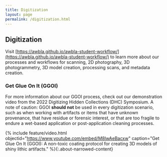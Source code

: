 ```yaml
---
title: Digitization 
layout: page
permalink: /digitization.html
---
```


## Digitization

Visit [https://awbla.github.io/awbla-student-workflow/](https://awbla.github.io/awbla-student-workflow/) to learn more about our processes and workflows for scanning, 2D photography, 3D photogrammetry, 3D model creation, processing scans, and metadata creation.

### Get Glue On It (GGOI)
For more information about our GGOI process, check out our demonstration video from the 2022 Digitizing Hidden Collections (DHC) Symposium. A note of caution: GGOI **should not** be used in every digitization scenario, such as when working with artifacts or items that have unknown provenance, that have residue or forensic interest, or that are too fragile to endure a wet-based application or post-application cleaning processes. 

{% include feature/video.html objectid="https://www.youtube.com/embed/M8lwAeBacxw" caption="Get Glue On It (GGOI): A non-toxic coating protocol for creating 3D models of shiny lithic artifacts." %}{:.about-narrowed-content}
